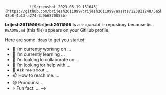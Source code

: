 
               ![Screenshot 2023-05-19 151645](https://github.com/brijesh2611999/brijesh2611999/assets/123811248/5a5bcf94-48b8-4b13-a274-3c9b6870055b)


**brijesh2611999/brijesh2611999** is a ✨ _special_ ✨ repository because its `README.md` (this file) appears on your GitHub profile.

Here are some ideas to get you started:

- 🔭 I’m currently working on ...
- 🌱 I’m currently learning ...
- 👯 I’m looking to collaborate on ...
- 🤔 I’m looking for help with ...
- 💬 Ask me about ...
- 📫 How to reach me: ...
- 😄 Pronouns: ...
- ⚡ Fun fact: ...
-->
